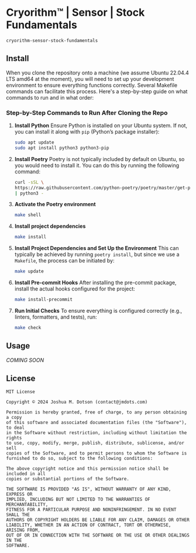 # Cryorithm™ | Sensor | Stock Fundamentals
`cryorithm-sensor-stock-fundamentals`

## Install

When you clone the repository onto a machine (we assume Ubuntu 22.04.4 LTS amd64 at the
moment), you will need to set up your development environment to ensure everything
functions correctly. Several Makefile commands can facilitate this process. Here's a
step-by-step guide on what commands to run and in what order:

### Step-by-Step Commands to Run After Cloning the Repo

1. **Install Python**
   Ensure Python is installed on your Ubuntu system. If not, you can install it along
   with `pip` (Python’s package installer):

   ```bash
   sudo apt update
   sudo apt install python3 python3-pip
   ```

2. **Install Poetry**
   Poetry is not typically included by default on Ubuntu, so you would need to install
   it. You can do this by running the following command:

   ```bash
   curl -sSL \
   https://raw.githubusercontent.com/python-poetry/poetry/master/get-poetry.py \
   | python3 -
   ```

3. **Activate the Poetry environment**

   ```bash
   make shell
   ```

4. **Install project dependencies**

   ```bash
   make install
   ```

5. **Install Project Dependencies and Set Up the Environment**
   This can typically be achieved by running `poetry install`, but since we use a
   `Makefile`, the process can be initiated by:

   ```bash
   make update
   ```

6. **Install Pre-commit Hooks**
   After installing the pre-commit package, install the actual hooks configured for the
   project:

   ```bash
   make install-precommit
   ```

7. **Run Initial Checks**
   To ensure everything is configured correctly (e.g., linters, formatters, and tests),
   run:

   ```bash
   make check
   ```

## Usage

_COMING SOON_

## License

```text
MIT License

Copyright © 2024 Joshua M. Dotson (contact@jmdots.com)

Permission is hereby granted, free of charge, to any person obtaining a copy
of this software and associated documentation files (the "Software"), to deal
in the Software without restriction, including without limitation the rights
to use, copy, modify, merge, publish, distribute, sublicense, and/or sell
copies of the Software, and to permit persons to whom the Software is
furnished to do so, subject to the following conditions:

The above copyright notice and this permission notice shall be included in all
copies or substantial portions of the Software.

THE SOFTWARE IS PROVIDED "AS IS", WITHOUT WARRANTY OF ANY KIND, EXPRESS OR
IMPLIED, INCLUDING BUT NOT LIMITED TO THE WARRANTIES OF MERCHANTABILITY,
FITNESS FOR A PARTICULAR PURPOSE AND NONINFRINGEMENT. IN NO EVENT SHALL THE
AUTHORS OR COPYRIGHT HOLDERS BE LIABLE FOR ANY CLAIM, DAMAGES OR OTHER
LIABILITY, WHETHER IN AN ACTION OF CONTRACT, TORT OR OTHERWISE, ARISING FROM,
OUT OF OR IN CONNECTION WITH THE SOFTWARE OR THE USE OR OTHER DEALINGS IN THE
SOFTWARE.
```
